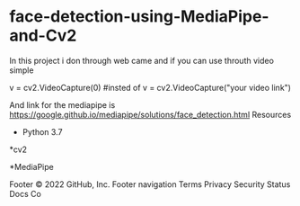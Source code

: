 # face-detection-using-MediaPipe-and-Cv2
In this project i don through web came and if you can use throuth video simple 





v = cv2.VideoCapture(0) 
#insted of
v = cv2.VideoCapture("your video link")



And link for the mediapipe is https://google.github.io/mediapipe/solutions/face_detection.html 
Resources


* Python 3.7


*cv2

*MediaPipe









Footer
© 2022 GitHub, Inc.
Footer navigation
Terms
Privacy
Security
Status
Docs
Co
